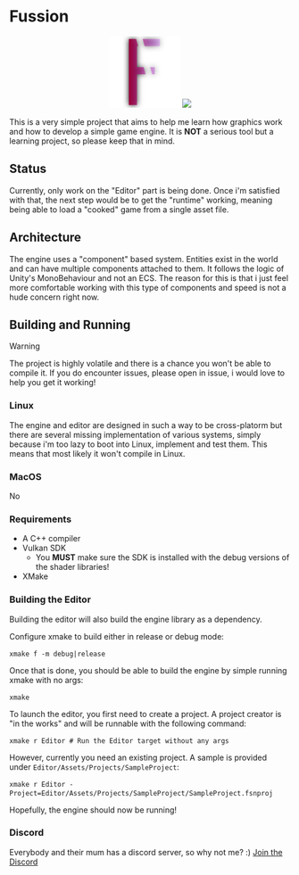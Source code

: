# Fussion
<p align="center">
  <img src="Editor/Assets/Icons/logo_512.png" width="128" />
  <img src="https://github.com/user-attachments/assets/7a007570-5b04-4676-b666-a27a1ae8f20f" />
</p>

This is a very simple project that aims to help me learn how graphics work and how to develop a simple game engine. It is __NOT__ a serious tool but a learning project, so please keep that in mind.

## Status
Currently, only work on the "Editor" part is being done. Once i'm satisfied with that, the next step would be to get the "runtime" working, meaning
being able to load a "cooked" game from a single asset file.

## Architecture
The engine uses a "component" based system. Entities exist in the world and can have multiple components attached to them. It follows the logic of Unity's MonoBehaviour and not an ECS.
The reason for this is that i just feel more comfortable working with this type of components and speed is not a hude concern right now.

## Building and Running
> [!WARNING]  
> The project is highly volatile and there is a chance you won't be able to compile it.
> If you do encounter issues, please open in issue, i would love to help you get it working!

### Linux
The engine and editor are designed in such a way to be cross-platorm but there are several missing implementation of various systems, simply because i'm too lazy to boot into Linux, implement and test them. This means that most likely it won't compile in Linux.

### MacOS
No

### Requirements
- A C++ compiler
- Vulkan SDK
  - You __MUST__ make sure the SDK is installed with the debug versions of the shader libraries!
- XMake

### Building the Editor

Building the editor will also build the engine library as a dependency.

Configure xmake to build either in release or debug mode:
```shell
xmake f -m debug|release
```

Once that is done, you should be able to build the engine by simple running xmake with no args:
```shell
xmake
```

To launch the editor, you first need to create a project. A project creator is "in the works" and will be runnable with the following command:
```shell
xmake r Editor # Run the Editor target without any args
```

However, currently you need an existing project. A sample is provided under `Editor/Assets/Projects/SampleProject`:
```shell
xmake r Editor -Project=Editor/Assets/Projects/SampleProject/SampleProject.fsnproj
```

Hopefully, the engine should now be running!

### Discord
Everybody and their mum has a discord server, so why not me? :)
[Join the Discord](https://discord.gg/K9QfYjKwng)
